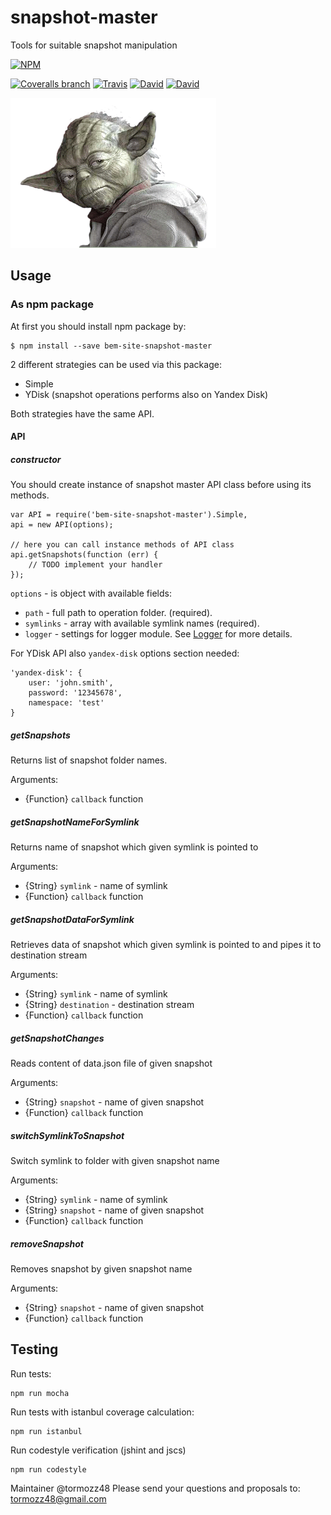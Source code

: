 # snapshot-master
Tools for suitable snapshot manipulation

[![NPM](https://nodei.co/npm/bem-site-snapshot-master.png)](https://nodei.co/npm/bem-site-snapshot-master/)

[![Coveralls branch](https://img.shields.io/coveralls/bem-site/snapshot-master/master.svg)](https://coveralls.io/r/bem-site/snapshot-master?branch=master)
[![Travis](https://img.shields.io/travis/bem-site/snapshot-master.svg)](https://travis-ci.org/bem-site/snapshot-master)
[![David](https://img.shields.io/david/bem-site/snapshot-master.svg)](https://david-dm.org/bem-site/snapshot-master)
[![David](https://img.shields.io/david/dev/bem-site/snapshot-master.svg)](https://david-dm.org/bem-site/snapshot-master#info=devDependencies)

![GitHub Logo](./logo.gif)

## Usage

### As npm package

At first you should install npm package by:
```
$ npm install --save bem-site-snapshot-master
```

2 different strategies can be used via this package:

* Simple
* YDisk (snapshot operations performs also on Yandex Disk)

Both strategies have the same API.

#### API

##### constructor

You should create instance of snapshot master API class before using its methods.

```
var API = require('bem-site-snapshot-master').Simple,
api = new API(options);

// here you can call instance methods of API class
api.getSnapshots(function (err) {
    // TODO implement your handler
});
```

`options` - is object with available fields:

* `path` - full path to operation folder. (required).
* `symlinks` - array with available symlink names (required).
* `logger` - settings for logger module. See [Logger](https://www.npmjs.com/package/bem-site-logger) for more details.

For YDisk API also `yandex-disk` options section needed:

```
'yandex-disk': {
    user: 'john.smith',
    password: '12345678',
    namespace: 'test'
}
```

##### getSnapshots

Returns list of snapshot folder names.

Arguments:
* {Function} `callback` function

##### getSnapshotNameForSymlink

Returns name of snapshot which given symlink is pointed to

Arguments:
* {String} `symlink` - name of symlink
* {Function} `callback` function

##### getSnapshotDataForSymlink

Retrieves data of snapshot which given symlink is pointed to and
pipes it to destination stream

Arguments:
* {String} `symlink` - name of symlink
* {String} `destination` - destination stream
* {Function} `callback` function

##### getSnapshotChanges

Reads content of data.json file of given snapshot

Arguments:
* {String} `snapshot` - name of given snapshot
* {Function} `callback` function

##### switchSymlinkToSnapshot

Switch symlink to folder with given snapshot name

Arguments:
* {String} `symlink` - name of symlink
* {String} `snapshot` - name of given snapshot
* {Function} `callback` function

##### removeSnapshot

Removes snapshot by given snapshot name

Arguments:
* {String} `snapshot` - name of given snapshot
* {Function} `callback` function

## Testing

Run tests:
```
npm run mocha
```

Run tests with istanbul coverage calculation:
```
npm run istanbul
```

Run codestyle verification (jshint and jscs)
```
npm run codestyle
```

Maintainer @tormozz48
Please send your questions and proposals to: tormozz48@gmail.com
